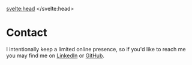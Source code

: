 <svelte:head>
	<title>Pete Giardiniere | Contact</title>
</svelte:head>

<h1>Contact</h1>

I intentionally keep a limited online presence, so if you'd like to reach me you may find me on [LinkedIn](https://www.linkedin.com/in/peter-giardiniere-136aaab9/) 
or [GitHub](https://github.com/pgiardiniere).
